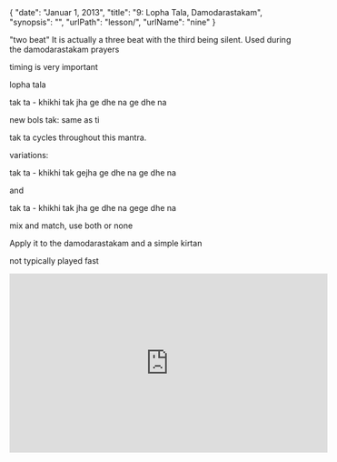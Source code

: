 <data>
{
    "date": "Januar 1, 2013",
    "title": "9: Lopha Tala, Damodarastakam",
    "synopsis": "",
    "urlPath": "lesson/",
    "urlName": "nine"
}
</data>


"two beat" It is actually a three beat with the third being silent. Used during the damodarastakam prayers

timing is very important

lopha tala


tak ta -
khikhi tak jha
ge dhe na
ge dhe na


new bols
tak: same as ti

tak ta cycles throughout this mantra. 

variations:

tak ta -
khikhi tak gejha
ge dhe na
ge dhe na

and

tak ta -
khikhi tak jha
ge dhe na
gege dhe na

mix and match, use both or none

Apply it to the damodarastakam and a simple kirtan

not typically played fast

<iframe width="560" height="315" src="http://www.youtube.com/embed/XxbBz5g5zxc" frameborder="0" allowfullscreen></iframe>
